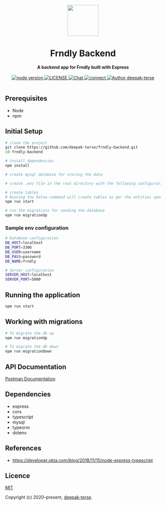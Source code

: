 <p align="center"><img width="100"src="https://img2.pngio.com/nodejs-javascript-web-application-expressjs-computer-software-node-png-820_820.jpg"></p>

<h1 align="center"><strong>Frndly Backend</strong></h1>

<div align="center">
	<strong>
		A backend app for Frndly built with Express
	</strong>
</div>

<br>

<div align="center">
	<a href="https://nodejs.org/en/">
		<img src="https://img.shields.io/badge/node-%3E%3D%208.0.0-green.svg" alt="node version">
	</a>
	<a href="https://github.com/deepak-terse/vue-boilerplate">
		<img src="https://img.shields.io/badge/License-MIT-green.svg" alt="LICENSE">
	</a>
	<a href="https://medium.com/@iamdeepakterse">
		<img src="https://img.shields.io/badge/Blog-medium-orange" alt="Chat">
	</a>
	<a href="https://www.linkedin.com/in/deepak-terse/">
		<img src="https://img.shields.io/badge/Connect-linkedin-blue" alt="connect">
	</a>
	<a href="https://github.com/deepak-terse">
		<img src="https://img.shields.io/badge/Author-deepak--terse-blue" alt="Author deepak-terse">
	</a>
</div>

<br>


## Prerequisites
* Node
* npm


## Initial Setup

``` bash
# clone the project
git clone https://github.com/deepak-terse/frndly-backend.git
cd frndly-backend

# install dependencies
npm install

# create mysql database for storing the data

# create .env file in the root directory with the following configuration

# create tables
# Running the below command will create tables as per the entities specified in the code
npm run start

# run the migrations for seeding the database
npm run migrationUp
```


### Sample env configuration
``` bash 
# Database configuration
DB_HOST=localhost
DB_PORT=3306
DB_USER=username
DB_PASS=password
DB_NAME=frndly

# Server configuration
SERVER_HOST=localhost
SERVER_PORT=5000
```


## Running the application
``` bash
npm run start
```


## Working with migrations
``` bash
# To migrate the db up
npm run migrationUp

# To migrate the db down
npm run migrationDown
```


## API Documentation
[Postman Documentation](https://documenter.getpostman.com/view/984661/TWDcGvLf)


## Dependencies

* express
* cors
* typescript
* mysql
* typeorm
* dotenv


## References
* https://developer.okta.com/blog/2018/11/15/node-express-typescript


## Licence

[MIT](https://opensource.org/licenses/MIT)

Copyright (c) 2020-present, [deepak-terse](https://github.com/deepak-terse).

